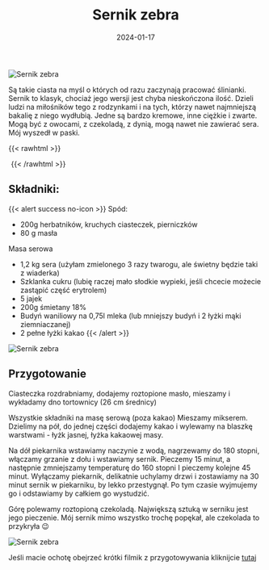 ﻿---
title: "Sernik zebra"
date: 2024-01-17
categories:
- desery
tags:
- sernik
- wegetariańskie
- twaróg
- ciasta
thumbnailImagePosition: "top"
---
![Sernik zebra](/img/Sernik-zebra/Sernik-zebra-1.jpg)

Są takie ciasta na myśl o których od razu zaczynają pracować ślinianki. Sernik to klasyk, chociaż jego wersji jest chyba nieskończona ilość. Dzieli ludzi na miłośników tego z rodzynkami i na tych, którzy nawet najmniejszą bakalię z niego wydłubią. Jedne są bardzo kremowe, inne ciężkie i zwarte. Mogą być z owocami, z czekoladą, z dynią, mogą nawet nie zawierać sera. Mój wyszedł w paski. 

<!--more-->

{{< rawhtml >}}
<div id="ceneoaffcontainer624479"></div><a id="ceneoaff-logo" title="Ceneo.pl" href="https://www.ceneo.pl/#pid=26977&crid=624479&cid=46110" rel="nofollow"><img style="border:0;width:1px;height:1px;" src="//image.ceneostatic.pl/data/custom_images/4917/custom_image.png" alt="Ceneo.pl" /></a><script type="text/javascript" charset="utf-8">	if (typeof CeneoAPOptions == "undefined" || CeneoAPOptions == null)	{	var CeneoAPOptions = new Array(); 	stamp = parseInt(new Date().getTime()/86400, 10);	var script = document.createElement("script");	script.setAttribute("type", "text/javascript");	script.setAttribute("src", "//partnerzyapi.ceneo.pl/External/ap.js?"+stamp);	script.setAttribute("charset", "utf-8");	var head = document.getElementsByTagName("head")[0];	head.appendChild(script);	}	CeneoAPOptions[CeneoAPOptions.length] =	{		ad_creation: 624479,		ad_channel: 46110,		ad_partner: 26977,		ad_type: 1,		ad_content: '1767,3528,4496',		ad_format: 1,		ad_newpage: true,		ad_basket: false,		ad_container: 'ceneoaffcontainer624479',		ad_formatTypeId: 1,		ad_contextual: false, 		ad_recommended: false, 		ad_showRank: false 	};</script>
{{< /rawhtml >}}

## Składniki:
{{< alert success no-icon >}}
Spód:
- 200g herbatników, kruchych ciasteczek, pierniczków
- 80 g masła


Masa serowa
- 1,2 kg sera (użyłam zmielonego 3 razy twarogu, ale świetny będzie taki z wiaderka)
- Szklanka cukru (lubię raczej mało słodkie wypieki, jeśli chcecie możecie zastąpić część erytrolem)
- 5 jajek
- 200g śmietany 18%
- Budyń waniliowy na 0,75l mleka (lub mniejszy budyń i 2 łyżki mąki ziemniaczanej)
- 2 pełne łyżki kakao
{{< /alert >}}

![Sernik zebra](/img/Sernik-zebra/Sernik-zebra-2.jpg)

## Przygotowanie
Ciasteczka rozdrabniamy, dodajemy roztopione masło, mieszamy i wykładamy dno tortownicy (26 cm średnicy)

Wszystkie składniki na masę serową (poza kakao) Mieszamy mikserem. Dzielimy na pół, do jednej części dodajemy kakao i wylewamy na blaszkę warstwami - łyżk jasnej, łyżka kakaowej masy.

Na dół piekarnika wstawiamy naczynie z wodą, nagrzewamy do 180 stopni, włączamy grzanie z dołu i wstawiamy sernik. Pieczemy 15 minut, a następnie zmniejszamy temperaturę do 160 stopni I pieczemy kolejne 45 minut. Wyłączamy piekarnik, delikatnie uchylamy drzwi i zostawiamy na 30 minut sernik w piekarniku, by lekko przestygnął. Po tym czasie wyjmujemy go i odstawiamy by całkiem go wystudzić.

Górę polewamy roztopioną czekoladą.
Największą sztuką w serniku jest jego pieczenie. Mój sernik mimo wszystko trochę popękał, ale czekolada to przykryła 😉

![Sernik zebra](/img/Sernik-zebra/Sernik-zebra-3.jpg)

Jeśli macie ochotę obejrzeć krótki filmik z przygotowywania kliknijcie [tutaj](https://www.instagram.com/reel/C2E3WrUo4B_/?utm_source=ig_web_copy_link&igsh=MzRlODBiNWFlZA==)